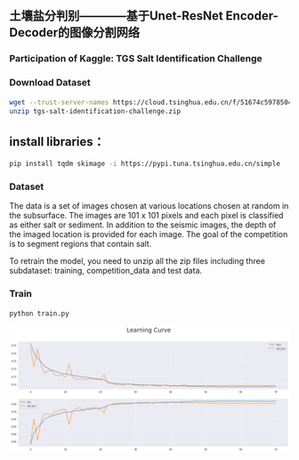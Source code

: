 ## 土壤盐分判别————基于Unet-ResNet Encoder-Decoder的图像分割网络  
### Participation of Kaggle: TGS Salt Identification Challenge  
### Download Dataset   
```bash
wget --trust-server-names https://cloud.tsinghua.edu.cn/f/51674c597850411cb39c/?dl=1
unzip tgs-salt-identification-challenge.zip
```
## install libraries：  
```bash
pip install tqdm skimage -i https://pypi.tuna.tsinghua.edu.cn/simple  

```
### Dataset  
The data is a set of images chosen at various locations chosen at random in the subsurface. The images are 101 x 101 pixels and each pixel is classified as either salt or sediment. In addition to the seismic images, the depth of the imaged location is provided for each image. The goal of the competition is to segment regions that contain salt.  

To retrain the model, you need to unzip all the zip files including three subdataset: training, competition_data and test data.  

### Train
```bash
python train.py
```
![avatar](./Learning_Curve.png)  
